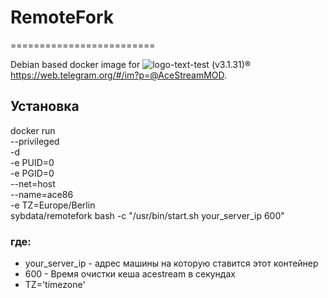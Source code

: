 # RemoteFork
=========================

Debian based docker image for ![logo-text-test](https://user-images.githubusercontent.com/24189833/36645710-3deca456-1a6d-11e8-8bf0-84f078703d8d.png) (v3.1.31)&#174; https://web.telegram.org/#/im?p=@AceStreamMOD.

## Установка

docker run \
--privileged \
-d \
-e PUID=0 \
-e PGID=0 \
--net=host \
--name=ace86 \
-e TZ=Europe/Berlin \
sybdata/remotefork bash -c "/usr/bin/start.sh your_server_ip 600"

### где:
   * your_server_ip - адрес машины на которую ставится этот контейнер
   * 600 - Время очистки кеша acestream в секундах
   * TZ='timezone'

